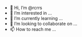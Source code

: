 - 👋 Hi, I’m @rcrrs
- 👀 I’m interested in ...
- 🌱 I’m currently learning ...
- 💞️ I’m looking to collaborate on ...
- 📫 How to reach me ...

<!---
rcrrs/rcrrs is a ✨ special ✨ repository because its `README.md` (this file) appears on your GitHub profile.
You can click the Preview link to take a look at your changes.
--->
